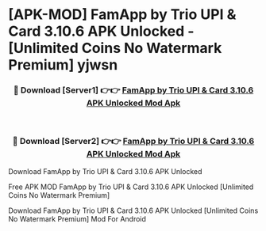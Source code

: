# [APK-MOD] FamApp by Trio  UPI & Card 3.10.6 APK Unlocked - [Unlimited Coins No Watermark Premium] yjwsn



<div align="center">
<h3>🔴 Download [Server1] 👉👉 <a href="https://momento.my/?title=FamApp_by_Trio__UPI_&_Card_3.10.6_APK_Unlocked">FamApp by Trio  UPI & Card 3.10.6 APK Unlocked Mod Apk</a></h3><br>

<h3>🔴 Download [Server2] 👉👉 <a href="https://momento.my/?title=FamApp_by_Trio__UPI_&_Card_3.10.6_APK_Unlocked">FamApp by Trio  UPI & Card 3.10.6 APK Unlocked Mod Apk</a></h3>
</div>



Download FamApp by Trio  UPI & Card 3.10.6 APK Unlocked 

Free APK MOD FamApp by Trio  UPI & Card 3.10.6 APK Unlocked [Unlimited Coins No Watermark Premium]

Download FamApp by Trio  UPI & Card 3.10.6 APK Unlocked [Unlimited Coins No Watermark Premium] Mod For Android
